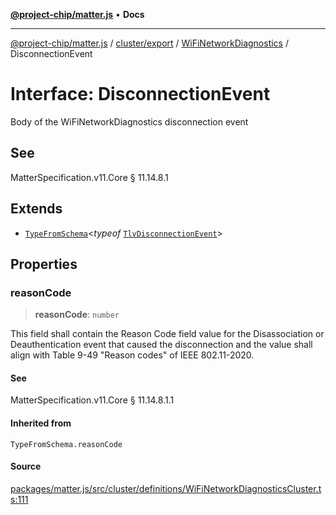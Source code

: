 [**@project-chip/matter.js**](../../../../../README.md) • **Docs**

***

[@project-chip/matter.js](../../../../../modules.md) / [cluster/export](../../../README.md) / [WiFiNetworkDiagnostics](../README.md) / DisconnectionEvent

# Interface: DisconnectionEvent

Body of the WiFiNetworkDiagnostics disconnection event

## See

MatterSpecification.v11.Core § 11.14.8.1

## Extends

- [`TypeFromSchema`](../../../../../tlv/export/README.md#typefromschemas)\<*typeof* [`TlvDisconnectionEvent`](../README.md#tlvdisconnectionevent)\>

## Properties

### reasonCode

> **reasonCode**: `number`

This field shall contain the Reason Code field value for the Disassociation or Deauthentication event that
caused the disconnection and the value shall align with Table 9-49 "Reason codes" of IEEE 802.11-2020.

#### See

MatterSpecification.v11.Core § 11.14.8.1.1

#### Inherited from

`TypeFromSchema.reasonCode`

#### Source

[packages/matter.js/src/cluster/definitions/WiFiNetworkDiagnosticsCluster.ts:111](https://github.com/project-chip/matter.js/blob/7a8cbb56b87d4ccf34bec5a9a95ab40a1711324f/packages/matter.js/src/cluster/definitions/WiFiNetworkDiagnosticsCluster.ts#L111)
